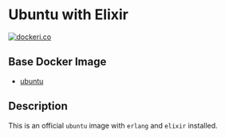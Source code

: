 # Ubuntu with Elixir

[![dockeri.co](http://dockeri.co/image/mkalygin/docker-ubuntu-elixir)](https://hub.docker.com/r/mkalygin/docker-ubuntu-elixir)

## Base Docker Image

* [ubuntu](https://hub.docker.com/_/ubuntu)

## Description

This is an official `ubuntu` image with `erlang` and `elixir` installed.
